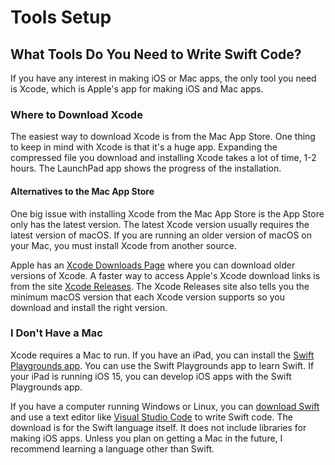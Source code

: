 # Tools Setup

## What Tools Do You Need to Write Swift Code?

If you have any interest in making iOS or Mac apps, the only tool you need is Xcode, which is Apple's app for making iOS and Mac apps.

### Where to Download Xcode

The easiest way to download Xcode is from the Mac App Store. One thing to keep in mind with Xcode is that it's a huge app. Expanding the compressed file you download and installing Xcode takes a lot of time, 1-2 hours. The LaunchPad app shows the progress of the installation.

#### Alternatives to the Mac App Store

One big issue with installing Xcode from the Mac App Store is the App Store only has the latest version. The latest Xcode version usually requires the latest version of macOS. If you are running an older version of macOS on your Mac, you must install Xcode from another source.

Apple has an [Xcode Downloads Page](https://developer.apple.com/xcode/resources/) where you can download older versions of Xcode. A faster way to access Apple's Xcode download links is from the site [Xcode Releases](https://xcodereleases.com). The Xcode Releases site also tells you the minimum macOS version that each Xcode version supports so you download and install the right version.

### I Don't Have a Mac

Xcode requires a Mac to run. If you have an iPad, you can install the [Swift Playgrounds app](https://apps.apple.com/us/app/swift-playgrounds/id908519492). You can use the Swift Playgrounds app to learn Swift. If your iPad is running iOS 15, you can develop iOS apps with the Swift Playgrounds app.

If you have a computer running Windows or Linux, you can [download Swift](https://swift.org/download/) and use a text editor like [Visual Studio Code](https://code.visualstudio.com) to write Swift code. The download is for the Swift language itself. It does not include libraries for making iOS apps. Unless you plan on getting a Mac in the future, I recommend learning a language other than Swift.
